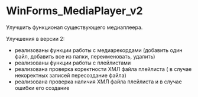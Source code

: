 # WinForms_MediaPlayer_v2
Улучшить функционал существующего медиаплеера.

Улучшения в версии 2:
- реализованы функции работы с медиарекордами (добавить один файл, добавить все из папки, переименовать, удалить)
- реализованы функции работы с плейлистами
- реализована проверка коректности ХМЛ файла плейлиста ( в случае некоректных записей пересоздание файла)
- реализована проверка наличия ХМЛ файла плейлиста и в случае ошибки его создание
